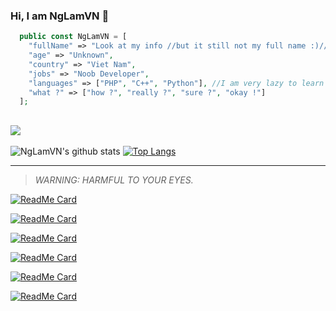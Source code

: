### Hi, I am NgLamVN 👋
```php
  public const NgLamVN = [
    "fullName" => "Look at my info //but it still not my full name :)//",
    "age" => "Unknown",
    "country" => "Viet Nam",
    "jobs" => "Noob Developer",
    "languages" => ["PHP", "C++", "Python"], //I am very lazy to learn other language :>
    "what ?" => ["how ?", "really ?", "sure ?", "okay !"]
  ];
```
![](https://komarev.com/ghpvc/?username=NgLamVN&color=blue)
---
![NgLamVN's github stats](https://github-readme-stats.vercel.app/api/?username=NgLamVN&show_icons=true&hide_border=true&theme=algolia&count_private=true)
[![Top Langs](https://github-readme-stats.vercel.app/api/top-langs/?username=NgLamVN&show_icons=true&hide_border=true&theme=algolia&count_private=true)](https://github.com/NgLamVN)

---
> *WARNING: HARMFUL TO YOUR EYES.*

[![ReadMe Card](https://github-readme-stats.vercel.app/api/pin/?username=NgLamVN&repo=AutoSell&show_owner=true&border_color=fff&icon_color=fff&bg_color=40,ff0000,ffa600&title_color=fff&text_color=fff)](https://github.com/NgLamVN/AutoSell)

[![ReadMe Card](https://github-readme-stats.vercel.app/api/pin/?username=NgLamVN&repo=SmeltWands&show_owner=true&border_color=fff&icon_color=fff&bg_color=30,ffa600,fff700&title_color=fff&text_color=fff)](https://github.com/NgLamVN/SmeltWands)

[![ReadMe Card](https://github-readme-stats.vercel.app/api/pin/?username=NgLamVN&repo=InvCraft&show_owner=true&border_color=fff&icon_color=fff&bg_color=30,fff700,27ff00&title_color=fff&text_color=fff)](https://github.com/NgLamVN/InvCraft)

[![ReadMe Card](https://github-readme-stats.vercel.app/api/pin/?username=NgLamVN&repo=MineSweeperPE&show_owner=true&border_color=fff&icon_color=fff&bg_color=40,27ff00,00fff7&title_color=fff&text_color=fff)](https://github.com/NgLamVN/MineSweeperPE)

[![ReadMe Card](https://github-readme-stats.vercel.app/api/pin/?username=NgLamVN&repo=NgCppStuff&show_owner=true&border_color=fff&icon_color=fff&bg_color=30,00fff7,0800ff&title_color=fff&text_color=fff)](https://github.com/NgLamVN/NgCppStuff)

[![ReadMe Card](https://github-readme-stats.vercel.app/api/pin/?username=NgLamVN&repo=FartBattle&show_owner=true&border_color=fff&icon_color=fff&bg_color=40,0800ff,ff00d4&title_color=fff&text_color=fff)](https://github.com/NgLamVN/FartBattle)
<!--
**NgLamVN/NgLamVN** is a ✨ _special_ ✨ repository because its `README.md` (this file) appears on your GitHub profile.
